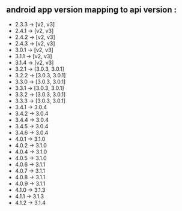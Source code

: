 ## android app version mapping to api version : ##
- 2.3.3 -> [v2, v3]
- 2.4.1 -> [v2, v3]
- 2.4.2 -> [v2, v3]
- 2.4.3 -> [v2, v3]
- 3.0.1 -> [v2, v3]
- 3.1.1 -> [v2, v3]
- 3.1.4 -> [v2, v3]
- 3.2.1 -> [3.0.3, 3.0.1]
- 3.2.2 -> [3.0.3, 3.0.1]
- 3.3.0 -> [3.0.3, 3.0.1]
- 3.3.1 -> [3.0.3, 3.0.1]
- 3.3.2 -> [3.0.3, 3.0.1]
- 3.3.3 -> [3.0.3, 3.0.1]
- 3.4.1 -> 3.0.4
- 3.4.2 -> 3.0.4
- 3.4.4 -> 3.0.4
- 3.4.5 -> 3.0.4
- 3.4.6 -> 3.0.4
- 4.0.1 -> 3.1.0
- 4.0.2 -> 3.1.0
- 4.0.4 -> 3.1.0
- 4.0.5 -> 3.1.0
- 4.0.6 -> 3.1.1
- 4.0.7 -> 3.1.1
- 4.0.8 -> 3.1.1
- 4.0.9 -> 3.1.1
- 4.1.0 -> 3.1.3
- 4.1.1 -> 3.1.3
- 4.1.2 -> 3.1.4

